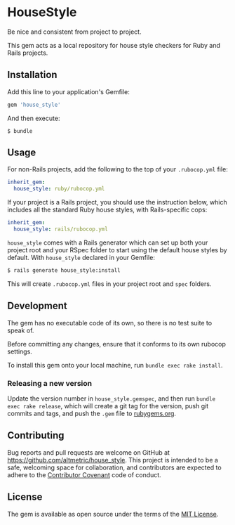 # HouseStyle

Be nice and consistent from project to project.

This gem acts as a local repository for house style checkers for Ruby and Rails projects.

## Installation

Add this line to your application's Gemfile:

```ruby
gem 'house_style'
```

And then execute:

    $ bundle

## Usage

For non-Rails projects, add the following to the top of your `.rubocop.yml` file:

```yaml
inherit_gem:
  house_style: ruby/rubocop.yml
```

If your project is a Rails project, you should use the instruction below, which includes all the standard Ruby house styles, with Rails-specific cops:

```yaml
inherit_gem:
  house_style: rails/rubocop.yml
```

`house_style` comes with a Rails generator which can set up both your project root and your RSpec folder to start using the default house styles by default. With `house_style` declared in your Gemfile:

```bash
$ rails generate house_style:install
```

This will create `.rubocop.yml` files in your project root and `spec` folders.

## Development

The gem has no executable code of its own, so there is no test suite to speak of.

Before committing any changes, ensure that it conforms to its own rubocop settings.

To install this gem onto your local machine, run `bundle exec rake install`.

### Releasing a new version

Update the version number in `house_style.gemspec`, and then run `bundle exec rake release`, which will create a git tag for the version, push git commits and tags, and push the `.gem` file to [rubygems.org](https://rubygems.org).

## Contributing

Bug reports and pull requests are welcome on GitHub at https://github.com/altmetric/house_style. This project is intended to be a safe, welcoming space for collaboration, and contributors are expected to adhere to the [Contributor Covenant](contributor-covenant.org) code of conduct.

## License

The gem is available as open source under the terms of the [MIT License](http://opensource.org/licenses/MIT).

